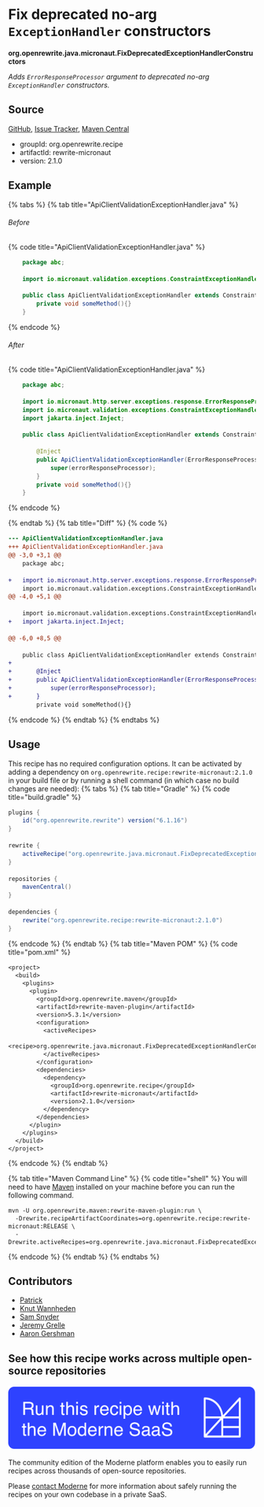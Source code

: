 # Fix deprecated no-arg `ExceptionHandler` constructors

**org.openrewrite.java.micronaut.FixDeprecatedExceptionHandlerConstructors**

_Adds `ErrorResponseProcessor` argument to deprecated no-arg `ExceptionHandler` constructors._

## Source

[GitHub](https://github.com/openrewrite/rewrite-micronaut/blob/main/src/main/java/org/openrewrite/java/micronaut/FixDeprecatedExceptionHandlerConstructors.java), [Issue Tracker](https://github.com/openrewrite/rewrite-micronaut/issues), [Maven Central](https://central.sonatype.com/artifact/org.openrewrite.recipe/rewrite-micronaut/2.1.0/jar)

* groupId: org.openrewrite.recipe
* artifactId: rewrite-micronaut
* version: 2.1.0

## Example


{% tabs %}
{% tab title="ApiClientValidationExceptionHandler.java" %}

###### Before
{% code title="ApiClientValidationExceptionHandler.java" %}
```java
    package abc;

    import io.micronaut.validation.exceptions.ConstraintExceptionHandler;

    public class ApiClientValidationExceptionHandler extends ConstraintExceptionHandler {
        private void someMethod(){}
    }
```
{% endcode %}

###### After
{% code title="ApiClientValidationExceptionHandler.java" %}
```java
    package abc;

    import io.micronaut.http.server.exceptions.response.ErrorResponseProcessor;
    import io.micronaut.validation.exceptions.ConstraintExceptionHandler;
    import jakarta.inject.Inject;

    public class ApiClientValidationExceptionHandler extends ConstraintExceptionHandler {

        @Inject
        public ApiClientValidationExceptionHandler(ErrorResponseProcessor errorResponseProcessor) {
            super(errorResponseProcessor);
        }
        private void someMethod(){}
    }
```
{% endcode %}

{% endtab %}
{% tab title="Diff" %}
{% code %}
```diff
--- ApiClientValidationExceptionHandler.java
+++ ApiClientValidationExceptionHandler.java
@@ -3,0 +3,1 @@
    package abc;

+   import io.micronaut.http.server.exceptions.response.ErrorResponseProcessor;
    import io.micronaut.validation.exceptions.ConstraintExceptionHandler;
@@ -4,0 +5,1 @@

    import io.micronaut.validation.exceptions.ConstraintExceptionHandler;
+   import jakarta.inject.Inject;

@@ -6,0 +8,5 @@

    public class ApiClientValidationExceptionHandler extends ConstraintExceptionHandler {
+
+       @Inject
+       public ApiClientValidationExceptionHandler(ErrorResponseProcessor errorResponseProcessor) {
+           super(errorResponseProcessor);
+       }
        private void someMethod(){}
```
{% endcode %}
{% endtab %}
{% endtabs %}


## Usage

This recipe has no required configuration options. It can be activated by adding a dependency on `org.openrewrite.recipe:rewrite-micronaut:2.1.0` in your build file or by running a shell command (in which case no build changes are needed): 
{% tabs %}
{% tab title="Gradle" %}
{% code title="build.gradle" %}
```groovy
plugins {
    id("org.openrewrite.rewrite") version("6.1.16")
}

rewrite {
    activeRecipe("org.openrewrite.java.micronaut.FixDeprecatedExceptionHandlerConstructors")
}

repositories {
    mavenCentral()
}

dependencies {
    rewrite("org.openrewrite.recipe:rewrite-micronaut:2.1.0")
}
```
{% endcode %}
{% endtab %}
{% tab title="Maven POM" %}
{% code title="pom.xml" %}
```markup
<project>
  <build>
    <plugins>
      <plugin>
        <groupId>org.openrewrite.maven</groupId>
        <artifactId>rewrite-maven-plugin</artifactId>
        <version>5.3.1</version>
        <configuration>
          <activeRecipes>
            <recipe>org.openrewrite.java.micronaut.FixDeprecatedExceptionHandlerConstructors</recipe>
          </activeRecipes>
        </configuration>
        <dependencies>
          <dependency>
            <groupId>org.openrewrite.recipe</groupId>
            <artifactId>rewrite-micronaut</artifactId>
            <version>2.1.0</version>
          </dependency>
        </dependencies>
      </plugin>
    </plugins>
  </build>
</project>
```
{% endcode %}
{% endtab %}

{% tab title="Maven Command Line" %}
{% code title="shell" %}
You will need to have [Maven](https://maven.apache.org/download.cgi) installed on your machine before you can run the following command.

```shell
mvn -U org.openrewrite.maven:rewrite-maven-plugin:run \
  -Drewrite.recipeArtifactCoordinates=org.openrewrite.recipe:rewrite-micronaut:RELEASE \
  -Drewrite.activeRecipes=org.openrewrite.java.micronaut.FixDeprecatedExceptionHandlerConstructors
```
{% endcode %}
{% endtab %}
{% endtabs %}

## Contributors
* [Patrick](mailto:patway99@gmail.com)
* [Knut Wannheden](mailto:knut@moderne.io)
* [Sam Snyder](mailto:sam@moderne.io)
* [Jeremy Grelle](mailto:grellej@unityfoundation.io)
* [Aaron Gershman](mailto:aegershman@gmail.com)


## See how this recipe works across multiple open-source repositories

[![Moderne Link Image](/.gitbook/assets/ModerneRecipeButton.png)](https://app.moderne.io/recipes/org.openrewrite.java.micronaut.FixDeprecatedExceptionHandlerConstructors)

The community edition of the Moderne platform enables you to easily run recipes across thousands of open-source repositories.

Please [contact Moderne](https://moderne.io/product) for more information about safely running the recipes on your own codebase in a private SaaS.
